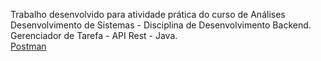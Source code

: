Trabalho desenvolvido para atividade prática do curso de Análises Desenvolvimento de Sistemas - Disciplina de Desenvolvimento Backend.
<br>
Gerenciador de Tarefa - API Rest - Java.
<br>
<a href="https://.postman.co/workspace/My-Workspace~b33e53a5-06f4-4a08-859f-51d4aa53784b/collection/45068443-646133e2-d553-4ca3-93c3-d85a1fbad030?action=share&creator=45068443">Postman
